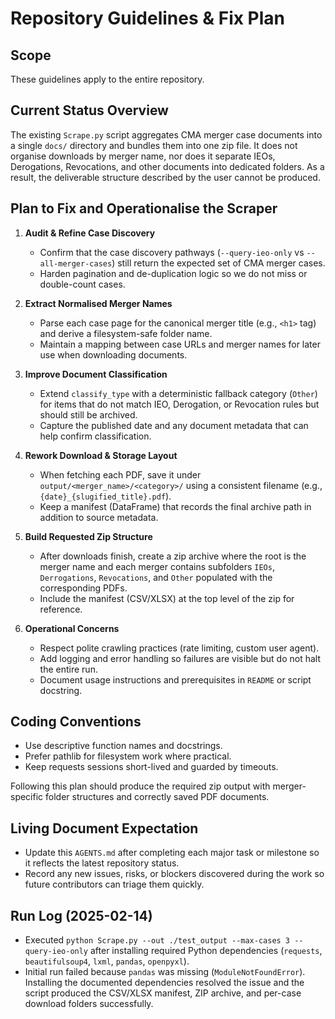 # Repository Guidelines & Fix Plan

## Scope
These guidelines apply to the entire repository.

## Current Status Overview
The existing `Scrape.py` script aggregates CMA merger case documents into a single `docs/` directory and bundles them into one zip file. It does not organise downloads by merger name, nor does it separate IEOs, Derogations, Revocations, and other documents into dedicated folders. As a result, the deliverable structure described by the user cannot be produced.

## Plan to Fix and Operationalise the Scraper
1. **Audit & Refine Case Discovery**
   - Confirm that the case discovery pathways (`--query-ieo-only` vs `--all-merger-cases`) still return the expected set of CMA merger cases.
   - Harden pagination and de-duplication logic so we do not miss or double-count cases.

2. **Extract Normalised Merger Names**
   - Parse each case page for the canonical merger title (e.g., `<h1>` tag) and derive a filesystem-safe folder name.
   - Maintain a mapping between case URLs and merger names for later use when downloading documents.

3. **Improve Document Classification**
   - Extend `classify_type` with a deterministic fallback category (`Other`) for items that do not match IEO, Derogation, or Revocation rules but should still be archived.
   - Capture the published date and any document metadata that can help confirm classification.

4. **Rework Download & Storage Layout**
   - When fetching each PDF, save it under `output/<merger_name>/<category>/` using a consistent filename (e.g., `{date}_{slugified_title}.pdf`).
   - Keep a manifest (DataFrame) that records the final archive path in addition to source metadata.

5. **Build Requested Zip Structure**
   - After downloads finish, create a zip archive where the root is the merger name and each merger contains subfolders `IEOs`, `Derrogations`, `Revocations`, and `Other` populated with the corresponding PDFs.
   - Include the manifest (CSV/XLSX) at the top level of the zip for reference.

6. **Operational Concerns**
   - Respect polite crawling practices (rate limiting, custom user agent).
   - Add logging and error handling so failures are visible but do not halt the entire run.
   - Document usage instructions and prerequisites in `README` or script docstring.

## Coding Conventions
- Use descriptive function names and docstrings.
- Prefer pathlib for filesystem work where practical.
- Keep requests sessions short-lived and guarded by timeouts.

Following this plan should produce the required zip output with merger-specific folder structures and correctly saved PDF documents.

## Living Document Expectation
- Update this `AGENTS.md` after completing each major task or milestone so it reflects the latest repository status.
- Record any new issues, risks, or blockers discovered during the work so future contributors can triage them quickly.

## Run Log (2025-02-14)
- Executed `python Scrape.py --out ./test_output --max-cases 3 --query-ieo-only` after installing required Python dependencies (`requests`, `beautifulsoup4`, `lxml`, `pandas`, `openpyxl`).
- Initial run failed because `pandas` was missing (`ModuleNotFoundError`). Installing the documented dependencies resolved the issue and the script produced the CSV/XLSX manifest, ZIP archive, and per-case download folders successfully.
